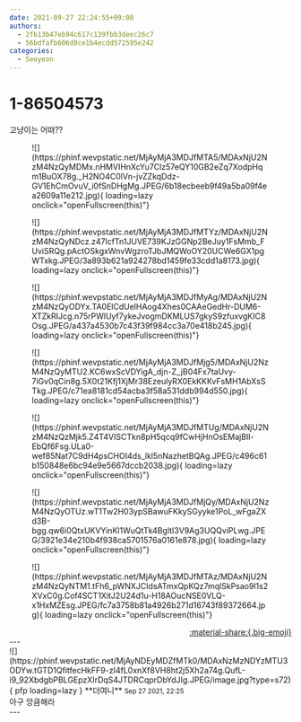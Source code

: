 ```yaml
---
date: 2021-09-27 22:24:55+09:00
authors:
  - 2fb13b47eb94c617c139fbb3deec26c7
  - 56bdfafb606d9ce1b4ecdd572595e242
categories:
  - Seoyeon
---
```


# 1-86504573

<div class="post-container" markdown="1">
<div class="content-container md-sidebar__scrollwrap" markdown="1">

고냥이는 어뗘??
<figure markdown="1">
![](https://phinf.wevpstatic.net/MjAyMjA3MDJfMTA5/MDAxNjU2NzM4NzQyMDMx.nHMVIHnXcYu7Clz57eQY10GB2eZq7XodpHqm1BuOX78g._H2NO4C0lVn-jvZZkqDdz-GV1EhCmOvuV_i0fSnDHgMg.JPEG/6b18ecbeeb9f49a5ba09f4ea2609a11e212.jpg){ loading=lazy onclick="openFullscreen(this)"}
</figure>

<figure markdown="1">
![](https://phinf.wevpstatic.net/MjAyMjA3MDJfMTYz/MDAxNjU2NzM4NzQyNDcz.z47lcfTn1JUVE739KJzGGNp2BeJuy1FsMmb_FUviSRQg.pActOSkgxWnvWgzroTJbJMQWoOY20UCWe6GX1pgWTxkg.JPEG/3a893b621a924278bd1459fe33cdd1a8173.jpg){ loading=lazy onclick="openFullscreen(this)"}
</figure>

<figure markdown="1">
![](https://phinf.wevpstatic.net/MjAyMjA3MDJfMyAg/MDAxNjU2NzM4NzQyODYx.TA0ElCdUelHAog4Xhes0CAAeGedHr-DUM6-XTZkRIJcg.n75rPWlUyf7ykeJvogmDKMLUS7gkyS9zfuxvgKIC8Osg.JPEG/a437a4530b7c43f39f984cc3a70e418b245.jpg){ loading=lazy onclick="openFullscreen(this)"}
</figure>

<figure markdown="1">
![](https://phinf.wevpstatic.net/MjAyMjA3MDJfMjg5/MDAxNjU2NzM4NzQyMTU2.KC6wxScVDYigA_djn-Z_jB04Fx7taUvy-7iGv0qCin8g.5X0t21Kfj1XjMr38EzeulyRX0EkKKKvFsMH1AbXsSTkg.JPEG/c71ea8181cd54acba3f58a531ddb994d550.jpg){ loading=lazy onclick="openFullscreen(this)"}
</figure>

<figure markdown="1">
![](https://phinf.wevpstatic.net/MjAyMjA3MDJfMTUg/MDAxNjU2NzM4NzQzMjk5.Z4T4VISCTkn8pH5qcq9fCwHjHnOsEMajBIl-EbQf6Fsg.ULa0-wef85Nat7C9dH4psCHOI4ds_lkl5nNazhetBQAg.JPEG/c496c61b150848e6bc94e9e5667dccb2038.jpg){ loading=lazy onclick="openFullscreen(this)"}
</figure>

<figure markdown="1">
![](https://phinf.wevpstatic.net/MjAyMjA3MDJfMjQy/MDAxNjU2NzM4NzQyOTUz.wT1Tw2H03ypSBawuFKkySGyyke1PoL_wFgaZXd3B-bgg.qw6i0QtxUKVYinKl1WuQtTk4BgltI3V9Ag3UQQviPLwg.JPEG/3921e34e210b4f938ca5701576a0161e878.jpg){ loading=lazy onclick="openFullscreen(this)"}
</figure>

<figure markdown="1">
![](https://phinf.wevpstatic.net/MjAyMjA3MDJfMTAz/MDAxNjU2NzM4NzQyNTM1.tFh6_pWNXJCIdsATmxQpKQz7mqlSkPsao9l1s2XVxC0g.Cof4SCT1XitJ2U24d1u-H18AOucNSE0VLQ-x1HxMZEsg.JPEG/fc7a3758b81a4926b271d16743f89372664.jpg){ loading=lazy onclick="openFullscreen(this)"}
</figure>


</div>
</div>

<div style="text-align: right;" markdown="1">
<a href="https://weverse.io/fromis9/fanpost/1-86504573" style="text-align: right;">:material-share:{.big-emoji}</a>
</div>
---

<div class="comments-container md-sidebar__scrollwrap" markdown="1">
<div class="comment" markdown="1">
<div class='id-container' markdown="1">
![](https://phinf.wevpstatic.net/MjAyNDEyMDZfMTk0/MDAxNzMzNDYzMTU3ODYw.tGTD1QfitfecHkFF9-zI4fL0xnXf8VH8ht2j5Xh2a74g.QufL-i9_92XbdgbPBLGEpzXIrDqS4JTDRCqprDbYdJIg.JPEG/image.jpg?type=s72){ pfp loading=lazy }
**<span class="artist">더여니</span>** <small>Sep 27 2021, 22:25</small><br>
</div>
<div class='comment-body' markdown="1">
아구 앙큼해라
</div>
</div>
</div>
---

